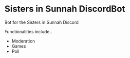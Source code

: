 # Sisters in Sunnah DiscordBot 
Bot for the Sisters in Sunnah Discord 

Functionalities include..
- Moderation 
- Games
- Poll
